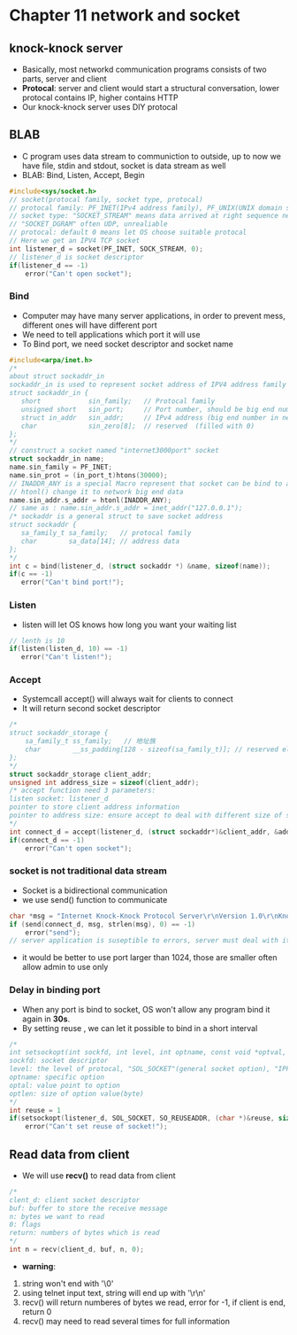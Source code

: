 # Chapter 11 network and socket

## knock-knock server

- Basically, most networkd communication programs consists of two parts, server and client
- **Protocal**: server and client would start a structural conversation, lower protocal contains IP, higher contains HTTP
- Our knock-knock server uses DIY protocal

## BLAB

- C program uses data stream to communiction to outside, up to now we have file, stdin and stdout, socket is data stream as well
- BLAB: Bind, Listen, Accept, Begin

```c
#include<sys/socket.h>
// socket(protocal family, socket type, protocal)
// protocal family: PF_INET(IPv4 address family), PF_UNIX(UNIX domain socket), PF_INET6(IPV6 address family)
// socket type: "SOCKET_STREAM" means data arrived at right sequence never lost or repeat, often TCP
// "SOCKET_DGRAM" often UDP, unrealiable
// protocal: default 0 means let OS choose suitable protocal
// Here we get an IPV4 TCP socket
int listener_d = socket(PF_INET, SOCK_STREAM, 0);
// listener_d is socket descriptor
if(listener_d == -1)
    error("Can't open socket");
```

### Bind

- Computer may have many server applications, in order to prevent mess, different ones will have different port
- We need to tell applications which port it will use
- To Bind port, we need socket descriptor and socket name

 ```c
 #include<arpa/inet.h>
 /* 
 about struct sockaddr_in
 sockaddr_in is used to represent socket address of IPV4 address family 
 struct sockaddr_in {
    short            sin_family;   // Protocal family
    unsigned short   sin_port;     // Port number, should be big end number in network, (use htons() to change it, 16bit)
    struct in_addr   sin_addr;     // IPv4 address (big end number in network, 32bit)
    char             sin_zero[8];  // reserved  (filled with 0)
};
 */
// construct a socket named "internet3000port" socket
 struct sockaddr_in name;
 name.sin_family = PF_INET;
 name.sin_prot = (in_port_t)htons(30000);
 // INADDR_ANY is a special Macro represent that socket can be bind to any available network interface
 // htonl() change it to network big end data
 name.sin_addr.s_addr = htonl(INADDR_ANY);
// same as : name.sin_addr.s_addr = inet_addr("127.0.0.1");
 /* sockaddr is a general struct to save socket address
 struct sockaddr {
    sa_family_t sa_family;   // protocal family
    char        sa_data[14]; // address data
};
*/
 int c = bind(listener_d, (struct sockaddr *) &name, sizeof(name));
 if(c == -1)
    error("Can't bind port!");
 ```

 ### Listen

 - listen will let OS knows how long you want your waiting list
 ```c
 // lenth is 10
 if(listen(listen_d, 10) == -1)
    error("Can't listen!");
 ```

 ### Accept

 - Systemcall accept() will always wait for clients to connect
 - It will return second socket descriptor

```c
/*
struct sockaddr_storage {
    sa_family_t ss_family;   // 地址族
    char        __ss_padding[128 - sizeof(sa_family_t)]; // reserved elements, used to fill struct
};
*/
struct sockaddr_storage client_addr;
unsigned int address_size = sizeof(client_addr);
/* accept function need 3 parameters:
listen socket: listener_d
pointer to store client address information
pointer to address size: ensure accept to deal with different size of socket, and change it when come back
*/
int connect_d = accept(listener_d, (struct sockaddr*)&client_addr, &address_size);
if(connect_d == -1)
    error("Can't open socket");
```

### socket is not traditional data stream

- Socket is a bidirectional communication
- we use send() function to communicate

```c
char *msg = "Internet Knock-Knock Protocol Server\r\nVersion 1.0\r\nKnock! Knock!\r\n> ";
if (send(connect_d, msg, strlen(msg), 0) == -1)
    error("send");
// server application is suseptible to errors, server must deal with it
```
- it would be better to use port larger than 1024, those are smaller often allow admin to use only

### Delay in binding port

- When any port is bind to socket, OS won't allow any program bind it again in **30s**.
- By setting reuse , we can let it possible to bind in a short interval
```c
/*
int setsockopt(int sockfd, int level, int optname, const void *optval, socklen_t optlen);
sockfd: socket descriptor
level: the level of protocal, "SOL_SOCKET"(general socket option), "IPPROTO_TCP", "IPPROTO_IP"
optname: specific option
optal: value point to option
optlen: size of option value(byte)
*/
int reuse = 1
if(setsockopt(listener_d, SOL_SOCKET, SO_REUSEADDR, (char *)&reuse, sizeof(int)) == -1)
    error("Can't set reuse of socket!");
```

## Read data from client

- We will use **recv()** to read data from client
```c
/*
clent_d: client socket descriptor
buf: buffer to store the receive message
n: bytes we want to read
0: flags
return: numbers of bytes which is read
*/
int n = recv(client_d, buf, n, 0);
```
- **warning**:
1. string won't end with '\0'
2. using telnet input text, string will end up with '\r\n'
3. recv() will return numberes of bytes we read, error for -1, if client is end, return 0
4. recv() may need to read several times for full information





